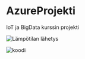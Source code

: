 # AzureProjekti
IoT ja BigData kurssin projekti

![Lämpötilan lähetys](https://user-images.githubusercontent.com/102190520/234363976-68002ad4-3c48-4cad-900c-7b90e1c90071.jpg)

![koodi](https://user-images.githubusercontent.com/102190520/234364435-98707e49-d8bc-4b2b-af94-dfb15513afcf.png)

